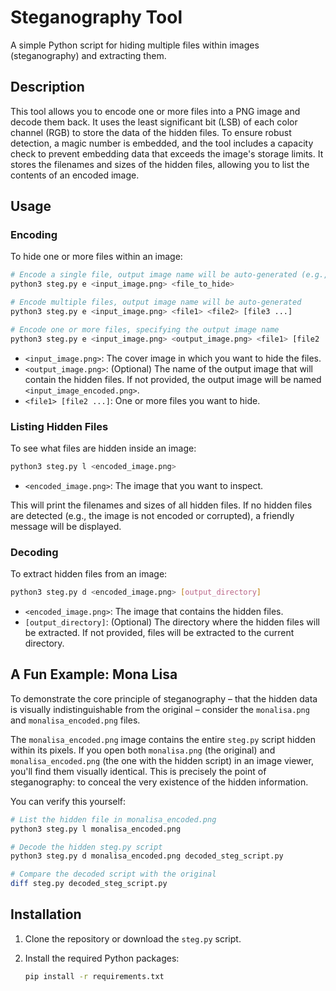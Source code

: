 # Steganography Tool

A simple Python script for hiding multiple files within images (steganography) and extracting them.

## Description

This tool allows you to encode one or more files into a PNG image and decode them back. It uses the least significant bit (LSB) of each color channel (RGB) to store the data of the hidden files. To ensure robust detection, a magic number is embedded, and the tool includes a capacity check to prevent embedding data that exceeds the image's storage limits. It stores the filenames and sizes of the hidden files, allowing you to list the contents of an encoded image.

## Usage

### Encoding

To hide one or more files within an image:

```bash
# Encode a single file, output image name will be auto-generated (e.g., input_image_encoded.png)
python3 steg.py e <input_image.png> <file_to_hide>

# Encode multiple files, output image name will be auto-generated
python3 steg.py e <input_image.png> <file1> <file2> [file3 ...]

# Encode one or more files, specifying the output image name
python3 steg.py e <input_image.png> <output_image.png> <file1> [file2 ...]
```

- `<input_image.png>`: The cover image in which you want to hide the files.
- `<output_image.png>`: (Optional) The name of the output image that will contain the hidden files. If not provided, the output image will be named `<input_image_encoded.png>`.
- `<file1> [file2 ...]`: One or more files you want to hide.

### Listing Hidden Files

To see what files are hidden inside an image:

```bash
python3 steg.py l <encoded_image.png>
```

- `<encoded_image.png>`: The image that you want to inspect.

This will print the filenames and sizes of all hidden files. If no hidden files are detected (e.g., the image is not encoded or corrupted), a friendly message will be displayed.

### Decoding

To extract hidden files from an image:

```bash
python3 steg.py d <encoded_image.png> [output_directory]
```

- `<encoded_image.png>`: The image that contains the hidden files.
- `[output_directory]`: (Optional) The directory where the hidden files will be extracted. If not provided, files will be extracted to the current directory.

## A Fun Example: Mona Lisa

To demonstrate the core principle of steganography – that the hidden data is visually indistinguishable from the original – consider the `monalisa.png` and `monalisa_encoded.png` files.

The `monalisa_encoded.png` image contains the entire `steg.py` script hidden within its pixels. If you open both `monalisa.png` (the original) and `monalisa_encoded.png` (the one with the hidden script) in an image viewer, you'll find them visually identical. This is precisely the point of steganography: to conceal the very existence of the hidden information.

You can verify this yourself:

```bash
# List the hidden file in monalisa_encoded.png
python3 steg.py l monalisa_encoded.png

# Decode the hidden steg.py script
python3 steg.py d monalisa_encoded.png decoded_steg_script.py

# Compare the decoded script with the original
diff steg.py decoded_steg_script.py
```

## Installation

1.  Clone the repository or download the `steg.py` script.
2.  Install the required Python packages:

    ```bash
    pip install -r requirements.txt
    ```